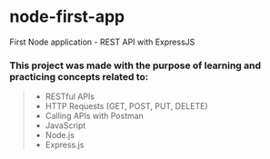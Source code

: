 # node-first-app
First Node application - REST API with ExpressJS

### This project was made with the purpose of learning and practicing concepts related to:

> - RESTful APIs
> - HTTP Requests (GET, POST, PUT, DELETE)
> - Calling APIs with Postman
> - JavaScript
> - Node.js
> - Express.js
